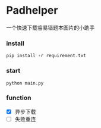 # Padhelper 

一个快速下载睿易错题本图片的小助手

### install

`pip install -r requirement.txt`

### start

`python main.py`

### function

- [x] 异步下载
- [ ] 失败重连